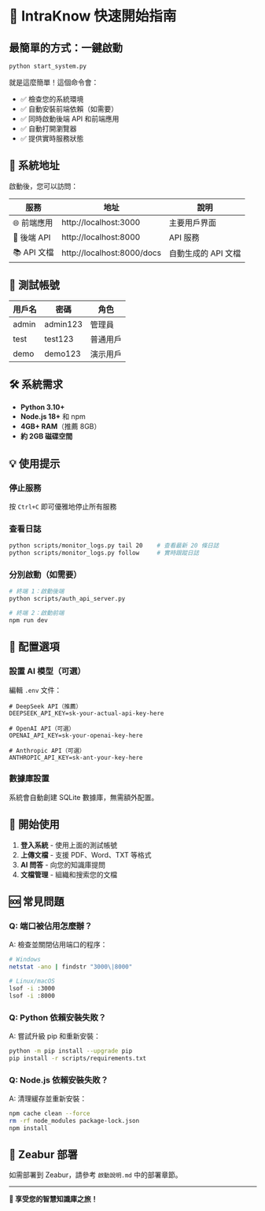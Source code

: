 # 🚀 IntraKnow 快速開始指南

## 最簡單的方式：一鍵啟動

```bash
python start_system.py
```

就是這麼簡單！這個命令會：
- ✅ 檢查您的系統環境
- ✅ 自動安裝前端依賴（如需要）
- ✅ 同時啟動後端 API 和前端應用
- ✅ 自動打開瀏覽器
- ✅ 提供實時服務狀態

## 🎯 系統地址

啟動後，您可以訪問：

| 服務 | 地址 | 說明 |
|------|------|------|
| 🌐 前端應用 | http://localhost:3000 | 主要用戶界面 |
| 🔧 後端 API | http://localhost:8000 | API 服務 |
| 📚 API 文檔 | http://localhost:8000/docs | 自動生成的 API 文檔 |

## 👤 測試帳號

| 用戶名 | 密碼 | 角色 |
|--------|------|------|
| admin | admin123 | 管理員 |
| test | test123 | 普通用戶 |
| demo | demo123 | 演示用戶 |

## 🛠️ 系統需求

- **Python 3.10+** 
- **Node.js 18+** 和 npm
- **4GB+ RAM**（推薦 8GB）
- **約 2GB 磁碟空間**

## 💡 使用提示

### 停止服務
按 `Ctrl+C` 即可優雅地停止所有服務

### 查看日誌
```bash
python scripts/monitor_logs.py tail 20    # 查看最新 20 條日誌
python scripts/monitor_logs.py follow     # 實時跟蹤日誌
```

### 分別啟動（如需要）
```bash
# 終端 1：啟動後端
python scripts/auth_api_server.py

# 終端 2：啟動前端  
npm run dev
```

## 🔧 配置選項

### 設置 AI 模型（可選）
編輯 `.env` 文件：
```env
# DeepSeek API（推薦）
DEEPSEEK_API_KEY=sk-your-actual-api-key-here

# OpenAI API（可選）
OPENAI_API_KEY=sk-your-openai-key-here

# Anthropic API（可選）
ANTHROPIC_API_KEY=sk-ant-your-key-here
```

### 數據庫設置
系統會自動創建 SQLite 數據庫，無需額外配置。

## 🎉 開始使用

1. **登入系統** - 使用上面的測試帳號
2. **上傳文檔** - 支援 PDF、Word、TXT 等格式
3. **AI 問答** - 向您的知識庫提問
4. **文檔管理** - 組織和搜索您的文檔

## 🆘 常見問題

### Q: 端口被佔用怎麼辦？
A: 檢查並關閉佔用端口的程序：
```bash
# Windows
netstat -ano | findstr "3000\|8000"

# Linux/macOS  
lsof -i :3000
lsof -i :8000
```

### Q: Python 依賴安裝失敗？
A: 嘗試升級 pip 和重新安裝：
```bash
python -m pip install --upgrade pip
pip install -r scripts/requirements.txt
```

### Q: Node.js 依賴安裝失敗？
A: 清理緩存並重新安裝：
```bash
npm cache clean --force
rm -rf node_modules package-lock.json
npm install
```

## 🚀 Zeabur 部署

如需部署到 Zeabur，請參考 `啟動說明.md` 中的部署章節。

---

**🎊 享受您的智慧知識庫之旅！** 